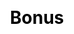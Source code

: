 ---
title: Bonus
layout: toto_5/bonus
description: Chech and bonus whether you win when you play Toto 5 game.
js: ["js/sound.js", "js/i19n.js", "js/game/toto_5/share.js", "js/game/toto_5/bonus.js"]
css: ["css/game/toto_3/toto_3.css"]
---